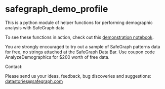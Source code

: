 # safegraph_demo_profile
This is a python module of helper functions for performing demographic analysis with SafeGraph data

To see these functions in action, check out this [demonstration notebook](https://colab.research.google.com/drive/13BmucZMu0-UFNnVKoJP4ZuJpGNyQXLln#offline=true&sandboxMode=true). 

You are strongly encouraged to try out a sample of SafeGraph patterns data for free, no strings attached at the SafeGraph Data Bar. Use coupon code AnalyzeDemographics for $200 worth of free data.

Contact:

Please send us your ideas, feedback, bug discoveries and suggestions: datastories@safegraph.com
